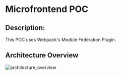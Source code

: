 # Microfrontend POC

## Description:
This POC uses Webpack's Module Federation Plugin.

## Architecture Overview
![architecture_overview](mfe_architecture.png)